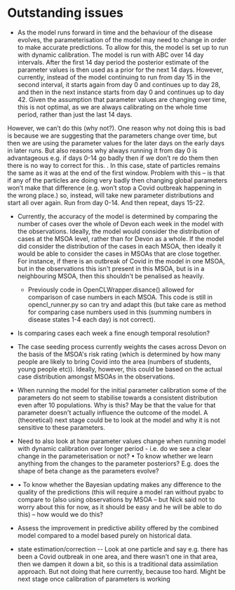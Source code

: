 # Outstanding issues

* As the model runs forward in time and the behaviour of the disease evolves, the parameterisation of the model may need to change in order to make accurate predictions. To allow for this, the model is set up to run with dynamic calibration. The model is run with ABC over 14 day intervals. After the first 14 day period the posterior estimate of the parameter values is then used as a prior for the next 14 days. However, currently, instead of the model continuing to run from day 15 in the second interval, it starts again from day 0 and continues up to day 28, and then in the next instance starts from day 0 and continues up to day 42. Given the assumption that parameter values are changing over time, this is not optimal, as we are always calibrating on the whole time period, rather than just the last 14 days. 


However, we can’t do this (why not?). One reason why not doing this is bad is because we are suggesting that the parameters change over time, but then we are using the parameter values for the later days on the early days in later runs. But also reasons why always running it from day 0 is advantageous e.g. if days 0-14 go badly then if we don’t re do them then there is no way to correct for this. 
. In this case, state of particles remains the same as it was at the end of the first window. Problem with this – is that if any of the particles are doing very badly then changing global parameters won’t make that difference (e.g. won’t stop a Covid outbreak happening in the wrong place.) so, instead, will take new parameter distributions and start all over again. Run from day 0-14. And then repeat, days 15-22. 




* Currently, the accuracy of the model is determined by comparing the number of cases over the whole of Devon each week in the model with the observations. Ideally, the model would consider the distribution of cases at the MSOA level, rather than for Devon as a whole. If the model did consider the distribution of the cases in each MSOA, then ideally it would be able to consider the cases in MSOAs that are close together. For instance, if there is an outbreak of Covid in the model in one MSOA, but in the observations this isn't present in this MSOA, but is in a neighbouring MSOA, then this shouldn't be penalised as heavily.  
  * Previously code in OpenCLWrapper.disance() allowed for comparison of case numbers in each MSOA. This code is still in opencl_runner.py so can try and adapt this (but take care as method for comparing case numbers used in this (summing numbers in disease states 1-4 each day) is not correct). 

* Is comparing cases each week a fine enough temporal resolution?

* The case seeding process currently weights the cases across Devon on the basis of the MSOA's risk rating (which is determined by how many people are likely to bring Covid into the area (numbers of students, young people etc)). Ideally, however, this could be based on the actual case distribution amongst MSOAs in the observations. 

* When running the model for the initial parameter calibration some of the parameters do not seem to stabilise towards a consistent distribution even after 10 populations. Why is this? May be that the value for that parameter doesn't actually influence the outcome of the model. A (theoretical) next stage could be to look at the model and why it is not sensitive to these parameters.

* Need to also look at how parameter values change when running model with dynamic calibration over longer period - i.e. do we see a clear change in the parameterisation or not?
•	To know whether we learn anything from the changes to the parameter posteriors? E.g. does the shape of beta change as the parameters evolve?



* •	To know whether the Bayesian updating makes any difference to the quality of the predictions (this will require a model ran without pyabc to compare to (also using observations by MSOA – but Nick said not to worry about this for now, as it should be easy and he will be able to do this) – how would we do this? 
* Assess the improvement in predictive ability offered by the combined model compared to a model based purely on historical data.

* state estimation/correction -- Look at one particle and say e.g. there has been a Covid outbreak in one area, and there wasn’t one in that area, then we dampen it down a bit, so this is a traditional data assimilation approach.  But not doing that here currently, because too hard. Might be next stage once calibration of parameters is working
